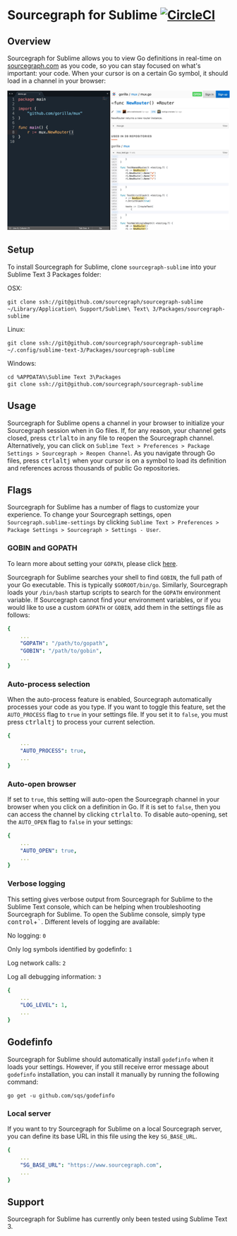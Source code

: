 # Sourcegraph for Sublime [![CircleCI](https://circleci.com/gh/sourcegraph/sourcegraph-sublime.svg?style=svg)](https://circleci.com/gh/sourcegraph/sourcegraph-sublime)

## Overview

Sourcegraph for Sublime allows you to view Go definitions in real-time on [sourcegraph.com](http://www.sourcegraph.com) as you code, so you can stay focused on what's important: your code. When your cursor is on a certain Go symbol, it should load in a channel in your browser:

![Sourcegraph for Sublime](images/setup.jpg)

## Setup

To install Sourcegraph for Sublime, clone `sourcegraph-sublime` into your Sublime Text 3 Packages folder:

OSX:

```shell
git clone ssh://git@github.com/sourcegraph/sourcegraph-sublime ~/Library/Application\ Support/Sublime\ Text\ 3/Packages/sourcegraph-sublime
```

Linux:

```shell
git clone ssh://git@github.com/sourcegraph/sourcegraph-sublime ~/.config/sublime-text-3/Packages/sourcegraph-sublime
```

Windows:

```shell
cd %APPDATA%\Sublime Text 3\Packages
git clone ssh://git@github.com/sourcegraph/sourcegraph-sublime
```


## Usage

Sourcegraph for Sublime opens a channel in your browser to initialize your Sourcegraph session when in Go files. If, for any reason, your channel gets closed, press <kbd>ctrl</kbd><kbd>alt</kbd><kbd>o</kbd> in any file to reopen the Sourcegraph channel. Alternatively, you can click on `Sublime Text > Preferences > Package Settings > Sourcegraph > Reopen Channel`. As you navigate through Go files, press <kbd>ctrl</kbd><kbd>alt</kbd><kbd>j</kbd> when your cursor is on a symbol to load its definition and references across thousands of public Go repositories.

## Flags

Sourcegraph for Sublime has a number of flags to customize your experience. To change your Sourcegraph settings, open `Sourcegraph.sublime-settings` by clicking `Sublime Text > Preferences > Package Settings > Sourcegraph > Settings - User`.

### GOBIN and GOPATH

To learn more about setting your `GOPATH`, please click [here](https://golang.org/doc/code.html#GOPATH).

Sourcegraph for Sublime searches your shell to find `GOBIN`, the full path of your Go executable. This is typically `$GOROOT/bin/go`. Similarly, Sourcegraph loads your `/bin/bash` startup scripts to search for the `GOPATH` environment variable. If Sourcegraph cannot find your environment variables, or if you would like to use a custom `GOPATH` or `GOBIN`, add them in the settings file as follows:

```yml
{
	...
	"GOPATH": "/path/to/gopath",
	"GOBIN": "/path/to/gobin",
	...
}
```

### Auto-process selection

When the auto-process feature is enabled, Sourcegraph automatically processes your code as you type. If you want to toggle this feature, set the `AUTO_PROCESS` flag to `true` in your settings file. If you set it to `false`, you must press <kbd>ctrl</kbd><kbd>alt</kbd><kbd>j</kbd> to process your current selection.

```yml
{
	...
	"AUTO_PROCESS": true,
	...
}
```

### Auto-open browser

If set to `true`, this setting will auto-open the Sourcegraph channel in your browser when you click on a definition in Go. If it is set to `false`, then you can access the channel by clicking <kbd>ctrl</kbd><kbd>alt</kbd><kbd>o</kbd>. To disable auto-opening, set the `AUTO_OPEN` flag to `false` in your settings:

```yml
{
	...
	"AUTO_OPEN": true,
	...
}
```

### Verbose logging

This setting gives verbose output from Sourcegraph for Sublime to the Sublime Text console, which can be helping when troubleshooting Sourcegraph for Sublime. To open the Sublime console, simply type <kbd>control</kbd>+<kbd>`</kbd>. Different levels of logging are available:

No logging: `0`

Only log symbols identified by godefinfo: `1`

Log network calls: `2`

Log all debugging information: `3`

```yml
{
	...
	"LOG_LEVEL": 1,
	...
}
```

## Godefinfo

Sourcegraph for Sublime should automatically install `godefinfo` when it loads your settings. However, if you still receive error message about `godefinfo` installation, you can install it manually by running the following command:

```shell
go get -u github.com/sqs/godefinfo
```

### Local server

If you want to try Sourcegraph for Sublime on a local Sourcegraph server, you can define its base URL in this file using the key `SG_BASE_URL`.

```yml
{
	...
	"SG_BASE_URL": "https://www.sourcegraph.com",
	...
}
```

## Support

Sourcegraph for Sublime has currently only been tested using Sublime Text 3.

